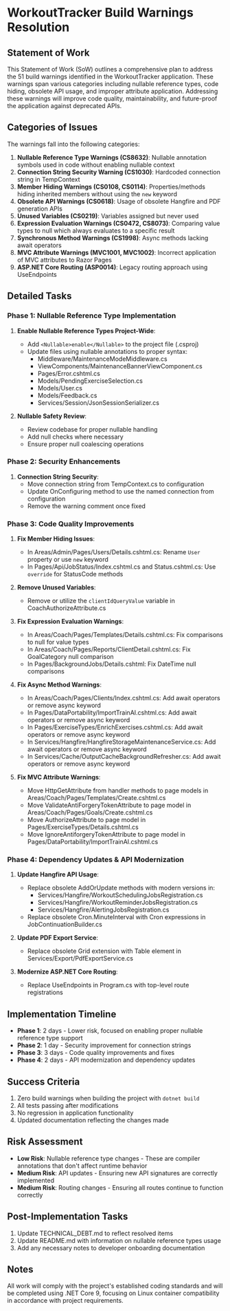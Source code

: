 # WorkoutTracker Build Warnings Resolution

## Statement of Work

This Statement of Work (SoW) outlines a comprehensive plan to address the 51 build warnings identified in the WorkoutTracker application. These warnings span various categories including nullable reference types, code hiding, obsolete API usage, and improper attribute application. Addressing these warnings will improve code quality, maintainability, and future-proof the application against deprecated APIs.

## Categories of Issues

The warnings fall into the following categories:

1. **Nullable Reference Type Warnings (CS8632)**: Nullable annotation symbols used in code without enabling nullable context
2. **Connection String Security Warning (CS1030)**: Hardcoded connection string in TempContext
3. **Member Hiding Warnings (CS0108, CS0114)**: Properties/methods hiding inherited members without using the `new` keyword
4. **Obsolete API Warnings (CS0618)**: Usage of obsolete Hangfire and PDF generation APIs
5. **Unused Variables (CS0219)**: Variables assigned but never used
6. **Expression Evaluation Warnings (CS0472, CS8073)**: Comparing value types to null which always evaluates to a specific result
7. **Synchronous Method Warnings (CS1998)**: Async methods lacking await operators
8. **MVC Attribute Warnings (MVC1001, MVC1002)**: Incorrect application of MVC attributes to Razor Pages
9. **ASP.NET Core Routing (ASP0014)**: Legacy routing approach using UseEndpoints

## Detailed Tasks

### Phase 1: Nullable Reference Type Implementation

1. **Enable Nullable Reference Types Project-Wide**:
   - Add `<Nullable>enable</Nullable>` to the project file (.csproj)
   - Update files using nullable annotations to proper syntax:
     - Middleware/MaintenanceModeMiddleware.cs
     - ViewComponents/MaintenanceBannerViewComponent.cs
     - Pages/Error.cshtml.cs
     - Models/PendingExerciseSelection.cs
     - Models/User.cs
     - Models/Feedback.cs
     - Services/Session/JsonSessionSerializer.cs

2. **Nullable Safety Review**:
   - Review codebase for proper nullable handling
   - Add null checks where necessary
   - Ensure proper null coalescing operations

### Phase 2: Security Enhancements

1. **Connection String Security**:
   - Move connection string from TempContext.cs to configuration
   - Update OnConfiguring method to use the named connection from configuration
   - Remove the warning comment once fixed

### Phase 3: Code Quality Improvements

1. **Fix Member Hiding Issues**:
   - In Areas/Admin/Pages/Users/Details.cshtml.cs: Rename `User` property or use `new` keyword
   - In Pages/Api/JobStatus/Index.cshtml.cs and Status.cshtml.cs: Use `override` for StatusCode methods

2. **Remove Unused Variables**:
   - Remove or utilize the `clientIdQueryValue` variable in CoachAuthorizeAttribute.cs

3. **Fix Expression Evaluation Warnings**:
   - In Areas/Coach/Pages/Templates/Details.cshtml.cs: Fix comparisons to null for value types
   - In Areas/Coach/Pages/Reports/ClientDetail.cshtml.cs: Fix GoalCategory null comparison
   - In Pages/BackgroundJobs/Details.cshtml: Fix DateTime null comparisons

4. **Fix Async Method Warnings**:
   - In Areas/Coach/Pages/Clients/Index.cshtml.cs: Add await operators or remove async keyword
   - In Pages/DataPortability/ImportTrainAI.cshtml.cs: Add await operators or remove async keyword
   - In Pages/ExerciseTypes/EnrichExercises.cshtml.cs: Add await operators or remove async keyword
   - In Services/Hangfire/HangfireStorageMaintenanceService.cs: Add await operators or remove async keyword
   - In Services/Cache/OutputCacheBackgroundRefresher.cs: Add await operators or remove async keyword

5. **Fix MVC Attribute Warnings**:
   - Move HttpGetAttribute from handler methods to page models in Areas/Coach/Pages/Templates/Create.cshtml.cs
   - Move ValidateAntiForgeryTokenAttribute to page model in Areas/Coach/Pages/Goals/Create.cshtml.cs
   - Move AuthorizeAttribute to page model in Pages/ExerciseTypes/Details.cshtml.cs
   - Move IgnoreAntiforgeryTokenAttribute to page model in Pages/DataPortability/ImportTrainAI.cshtml.cs

### Phase 4: Dependency Updates & API Modernization

1. **Update Hangfire API Usage**:
   - Replace obsolete AddOrUpdate methods with modern versions in:
     - Services/Hangfire/WorkoutSchedulingJobsRegistration.cs
     - Services/Hangfire/WorkoutReminderJobsRegistration.cs
     - Services/Hangfire/AlertingJobsRegistration.cs
   - Replace obsolete Cron.MinuteInterval with Cron expressions in JobContinuationBuilder.cs

2. **Update PDF Export Service**:
   - Replace obsolete Grid extension with Table element in Services/Export/PdfExportService.cs

3. **Modernize ASP.NET Core Routing**:
   - Replace UseEndpoints in Program.cs with top-level route registrations

## Implementation Timeline

* **Phase 1**: 2 days - Lower risk, focused on enabling proper nullable reference type support
* **Phase 2**: 1 day - Security improvement for connection strings
* **Phase 3**: 3 days - Code quality improvements and fixes
* **Phase 4**: 2 days - API modernization and dependency updates

## Success Criteria

1. Zero build warnings when building the project with `dotnet build`
2. All tests passing after modifications
3. No regression in application functionality
4. Updated documentation reflecting the changes made

## Risk Assessment

* **Low Risk**: Nullable reference type changes - These are compiler annotations that don't affect runtime behavior
* **Medium Risk**: API updates - Ensuring new API signatures are correctly implemented
* **Medium Risk**: Routing changes - Ensuring all routes continue to function correctly

## Post-Implementation Tasks

1. Update TECHNICAL_DEBT.md to reflect resolved items
2. Update README.md with information on nullable reference types usage
3. Add any necessary notes to developer onboarding documentation

## Notes 

All work will comply with the project's established coding standards and will be completed using .NET Core 9, focusing on Linux container compatibility in accordance with project requirements.
